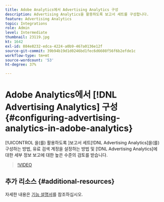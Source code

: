 ```yaml
---
title: Adobe Analytics에서 Advertising Analytics 구성
description: Advertising Analytics을 활용하도록 보고서 세트를 구성합니다.
feature: Advertising Analytics
topic: Integrations
role: Admin
level: Intermediate
thumbnail: 23119.jpg
kt: 1642
exl-id: 884e8232-edca-4224-a0b9-467a0136e12f
source-git-commit: 39b94b19d1d0246bd1fec6d6608f56f6b2efde1c
workflow-type: tm+mt
source-wordcount: '53'
ht-degree: 37%

---
```


# Adobe Analytics에서 [!DNL Advertising Analytics] 구성 {#configuring-advertising-analytics-in-adobe-analytics}

[!UICONTROL 을(를) 활용하도록 &#x200B;]보고서 세트[!DNL Advertising Analytics]을(를) 구성하는 방법, 유료 검색 계정을 설정하는 방법 및 [!DNL Advertising Analytics]에 대한 세부 정보 보고에 대한 높은 수준의 검토를 받습니다.

>[!VIDEO](https://video.tv.adobe.com/v/23119/?quality=12&learn=on)

## 추가 리소스 {#additional-resources}

자세한 내용은 [기능 설명서](https://experienceleague.adobe.com/docs/analytics/integration/advertising-analytics/overview.html)를 참조하십시오.
